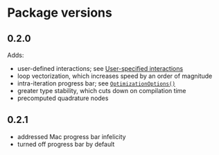 # Package versions


## 0.2.0

Adds:

* user-defined interactions; see [User-specified interactions](@ref)
* loop vectorization, which increases speed by an order of magnitude
* intra-iteration progress bar; see [`OptimizationOptions()`](@ref)
* greater type stability, which cuts down on compilation time
* precomputed quadrature nodes
  

## 0.2.1

* addressed Mac progress bar infelicity
* turned off progress bar by default


